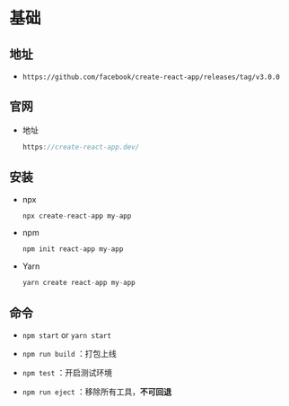# 基础

## 地址

+ `https://github.com/facebook/create-react-app/releases/tag/v3.0.0`

## 官网

+ 地址

    ```js
    https://create-react-app.dev/
    ```

## 安装

+ npx

    ```js
    npx create-react-app my-app
    ```

+ npm

    ```js
    npm init react-app my-app
    ```

+ Yarn

    ```js
    yarn create react-app my-app
    ```

## 命令

+ `npm start` or `yarn start`

+ `npm run build` ：打包上线

+ `npm test` ：开启测试环境

+ `npm run eject` ：移除所有工具，**不可回退**
